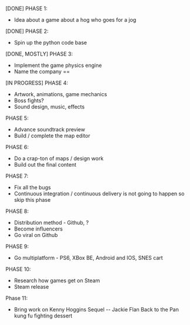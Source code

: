 [DONE] PHASE 1:
 * Idea about a game about a hog who goes for a jog

[DONE] PHASE 2:
 * Spin up the python code base

[DONE, MOSTLY] PHASE 3:
 * Implement the game physics engine
 * Name the company == 

[IN PROGRESS] PHASE 4:
 * Artwork, animations, game mechanics
 * Boss fights?
 * Sound design, music, effects

PHASE 5:
 * Advance soundtrack preview
 * Build / complete the map editor

PHASE 6:
 * Do a crap-ton of maps / design work
 * Build out the final content

PHASE 7:
 * Fix all the bugs
 * Continuous integration / continuous delivery is not going to happen so skip this phase

PHASE 8:
 * Distribution method - Github, ?
 * Become influencers
 * Go viral on Github

PHASE 9:
 * Go multiplatform - PS6, XBox BE, Android and IOS, SNES cart

PHASE 10:
 * Research how games get on Steam
 * Steam release

Phase 11:
* Bring work on Kenny Hoggins Sequel -- Jackie Flan Back to the Pan  kung fu fighting dessert
